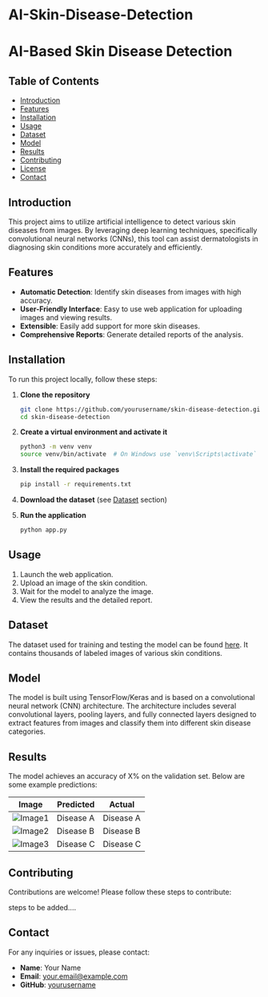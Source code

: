 # AI-Skin-Disease-Detection
# AI-Based Skin Disease Detection



## Table of Contents
- [Introduction](#introduction)
- [Features](#features)
- [Installation](#installation)
- [Usage](#usage)
- [Dataset](#dataset)
- [Model](#model)
- [Results](#results)
- [Contributing](#contributing)
- [License](#license)
- [Contact](#contact)

## Introduction
This project aims to utilize artificial intelligence to detect various skin diseases from images. By leveraging deep learning techniques, specifically convolutional neural networks (CNNs), this tool can assist dermatologists in diagnosing skin conditions more accurately and efficiently.

## Features
- **Automatic Detection**: Identify skin diseases from images with high accuracy.
- **User-Friendly Interface**: Easy to use web application for uploading images and viewing results.
- **Extensible**: Easily add support for more skin diseases.
- **Comprehensive Reports**: Generate detailed reports of the analysis.

## Installation
To run this project locally, follow these steps:

1. **Clone the repository**
    ```bash
    git clone https://github.com/yourusername/skin-disease-detection.git
    cd skin-disease-detection
    ```

2. **Create a virtual environment and activate it**
    ```bash
    python3 -m venv venv
    source venv/bin/activate  # On Windows use `venv\Scripts\activate`
    ```

3. **Install the required packages**
    ```bash
    pip install -r requirements.txt
    ```

4. **Download the dataset** (see [Dataset](#dataset) section)

5. **Run the application**
    ```bash
    python app.py
    ```

## Usage
1. Launch the web application.
2. Upload an image of the skin condition.
3. Wait for the model to analyze the image.
4. View the results and the detailed report.

## Dataset
The dataset used for training and testing the model can be found [here](link_to_dataset). It contains thousands of labeled images of various skin conditions.

## Model
The model is built using TensorFlow/Keras and is based on a convolutional neural network (CNN) architecture. The architecture includes several convolutional layers, pooling layers, and fully connected layers designed to extract features from images and classify them into different skin disease categories.

## Results
The model achieves an accuracy of X% on the validation set. Below are some example predictions:

| Image | Predicted | Actual |
|-------|-----------|--------|
| ![Image1](link_to_image1) | Disease A | Disease A |
| ![Image2](link_to_image2) | Disease B | Disease B |
| ![Image3](link_to_image3) | Disease C | Disease C |

## Contributing
Contributions are welcome! Please follow these steps to contribute:

steps to be added....

## Contact
For any inquiries or issues, please contact:

- **Name**: Your Name
- **Email**: your.email@example.com
- **GitHub**: [yourusername](https://github.com/yourusername)

